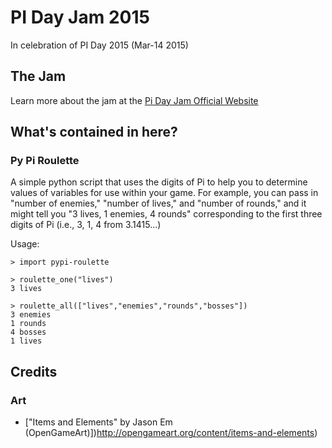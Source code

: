 # PI Day Jam 2015
In celebration of PI Day 2015 (Mar-14 2015)

## The Jam
Learn more about the jam at the [Pi Day Jam Official Website](http://itch.io/jam/pi-day-jam-2015)

## What's contained in here?

### Py Pi Roulette
A simple python script that uses the digits of Pi to help you to determine values of variables for use within your game. For example, you can pass in "number of enemies," "number of lives," and "number of rounds," and it might tell you "3 lives, 1 enemies, 4 rounds" corresponding to the first three digits of Pi (i.e., 3, 1, 4 from 3.1415...)

Usage:

```
> import pypi-roulette

> roulette_one("lives")
3 lives

> roulette_all(["lives","enemies","rounds","bosses"])
3 enemies
1 rounds
4 bosses
1 lives
```

## Credits

### Art
+ ["Items and Elements" by Jason Em (OpenGameArt)])http://opengameart.org/content/items-and-elements)